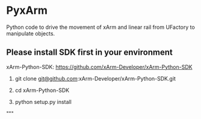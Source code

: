 # PyxArm
Python code to drive the movement of xArm and linear rail from UFactory to manipulate objects.


## Please install SDK first in your environment
xArm-Python-SDK: https://github.com/xArm-Developer/xArm-Python-SDK

  1. git clone git@github.com:xArm-Developer/xArm-Python-SDK.git

  2. cd xArm-Python-SDK

  3. python setup.py install

"""

